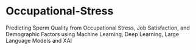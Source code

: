 # Occupational-Stress
Predicting Sperm Quality from Occupational Stress, Job Satisfaction, and Demographic Factors using Machine Learning, Deep Learning, Large Language Models and XAI
